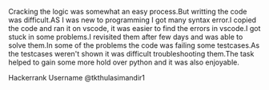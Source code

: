 Cracking the logic was somewhat an easy process.But writting the code was difficult.AS I was new to programming I got many syntax error.I copied the code and ran it on vscode, it was easier to find the errors in vscode.I got stuck in some problems.I revisited them after few days and was able to solve them.In some of the problems the code was failing some testcases.As the testcases weren't shown it was difficult troubleshooting them.The task helped to gain some more hold over python and it was also enjoyable.

Hackerrank Username
@tkthulasimandir1
